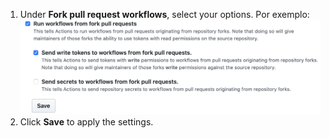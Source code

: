 1. Under **Fork pull request workflows**, select your options. Por exemplo: ![Habilitar, desabilitar ou limitar ações para este repositório](/assets/images/help/settings/actions-fork-pull-request-workflows.png)
1. Click **Save** to apply the settings.
